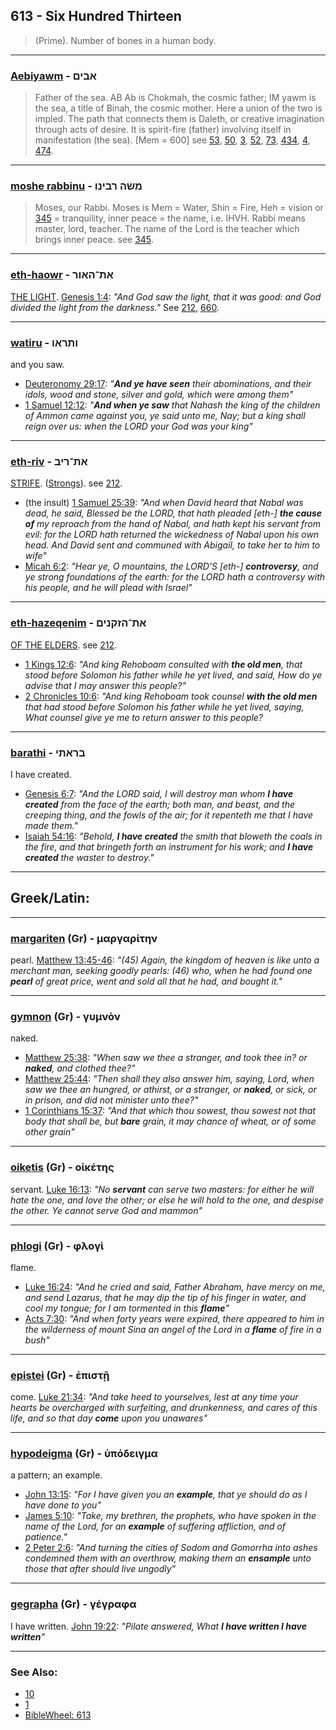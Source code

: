## 613 - Six Hundred Thirteen
> (Prime). Number of bones in a human body.

---

### [Aebiyawm](/keys/ABIMf) - אבים
> Father of the sea. AB Ab is Chokmah, the cosmic father; IM yawm is the sea, a title of Binah, the cosmic mother. Here a union of the two is impled. The path that connects them is Daleth, or creative imagination through acts of desire. It is spirit-fire (father) involving itself in manifestation (the sea). [Mem = 600] see [53](53), [50](50), [3](3), [52](52), [73](73), [434](434), [4](4), [474](474).

---

### [moshe rabbinu](/keys/MShH.RBINV) - משה רבינו
> Moses, our Rabbi. Moses is Mem = Water, Shin = Fire, Heh = vision or [345](345) = tranquility, inner peace = the name, i.e. IHVH. Rabbi means master, lord, teacher. The name of the Lord is the teacher which brings inner peace. see [345](345).

---

### [eth-haowr](/keys/ATh-HAVR) - את־האור
[THE LIGHT](/keys/HAVR). [Genesis 1:4](https://biblehub.com/text/genesis/1-4.htm): *"And God saw the light, that it was good: and God divided the light from the darkness."* See [212](212), [660](660).

---

### [watiru](/keys/VThRAV) - ותראו
and you saw.

- [Deuteronomy 29:17](https://biblehub.com/deuteronomy/29-17.htm): *"**And ye have seen** their abominations, and their idols, wood and stone, silver and gold, which were among them"*
- [1 Samuel 12:12](https://biblehub.com/1_samuel/12-12.htm): *"**And when ye saw** that Nahash the king of the children of Ammon came against you, ye said unto me, Nay; but a king shall reign over us: when the LORD your God was your king"*

---

### [eth-riv](/keys/ATh-RIB)  - את־ריב
[STRIFE](/keys/RIB). ([Strongs](https://biblehub.com/hebrew/7379.htm)). see [212](212).

- (the insult) [1 Samuel 25:39](https://biblehub.com/1_samuel/25-39.htm): *"And when David heard that Nabal was dead, he said, Blessed be the LORD, that hath pleaded [eth-] **the cause of** my reproach from the hand of Nabal, and hath kept his servant from evil: for the LORD hath returned the wickedness of Nabal upon his own head. And David sent and communed with Abigail, to take her to him to wife"*
- [Micah 6:2](https://biblehub.com/micah/6-2.htm): *"Hear ye, O mountains, the LORD'S [eth-] **controversy**, and ye strong foundations of the earth: for the LORD hath a controversy with his people, and he will plead with Israel"*

---

### [eth-hazeqenim](/keys/ATh-HZQNIM) - את־הזקנים
[OF THE ELDERS](/keys/HZQNIM). see [212](212).

- [1 Kings 12:6](https://biblehub.com/1_kings/12-6.htm): *"And king Rehoboam consulted with **the old men**, that stood before Solomon his father while he yet lived, and said, How do ye advise that I may answer this people?"*
- [2 Chronicles 10:6](https://biblehub.com/2_chronicles/10-6.htm): *"And king Rehoboam took counsel **with the old men** that had stood before Solomon his father while he yet lived, saying, What counsel give ye me to return answer to this people?*

---

### [barathi](/keys/BRAThI) - בראתי
I have created.

- [Genesis 6:7](https://biblehub.com/genesis/6-7.htm): *"And the LORD said, I will destroy man whom **I have created** from the face of the earth; both man, and beast, and the creeping thing, and the fowls of the air; for it repenteth me that I have made them."*
- [Isaiah 54:16](https://biblehub.com/isaiah/54-16.htm): *"Behold, **I have created** the smith that bloweth the coals in the fire, and that bringeth forth an instrument for his work; and **I have created** the waster to destroy."*

---

## Greek/Latin:

---

### [margariten](/greek?word=margariThn) (Gr) - μαργαρίτην
pearl. [Matthew 13:45-46](https://www.biblegateway.com/passage/?search=Matthew+13%3A45-46&version=AKJV;SBLGNT): *"(45) Again, the kingdom of heaven is like unto a merchant man, seeking goodly pearls: (46) who, when he had found one **pearl** of great price, went and sold all that he had, and bought it."*

---

### [gymnon](/greek?word=gumnon) (Gr) - γυμνὸν
naked.

- [Matthew 25:38](https://biblehub.com/matthew/25-38.htm): *"When saw we thee a stranger, and took thee in? or **naked**, and clothed thee?"*
- [Matthew 25:44](https://biblehub.com/matthew/25-44.htm): *"Then shall they also answer him, saying, Lord, when saw we thee an hungred, or athirst, or a stranger, or **naked**, or sick, or in prison, and did not minister unto thee?"*
- [1 Corinthians 15:37](https://biblehub.com/1_corinthians/15-37.htm): *"And that which thou sowest, thou sowest not that body that shall be, but **bare** grain, it may chance of wheat, or of some other grain"*

---

### [oiketis](/greek?word=oikeThs) (Gr) - οἰκέτης
servant. [Luke 16:13](https://biblehub.com/luke/16-13.htm): *"No **servant** can serve two masters: for either he will hate the one, and love the other; or else he will hold to the one, and despise the other. Ye cannot serve God and mammon"*

---

### [phlogi](/greek?word=phlogi) (Gr) - φλογὶ
flame.

- [Luke 16:24](https://biblehub.com/luke/16-24.htm): *"And he cried and said, Father Abraham, have mercy on me, and send Lazarus, that he may dip the tip of his finger in water, and cool my tongue; for I am tormented in this **flame**"*
- [Acts 7:30](https://biblehub.com/acts/7-30.htm): *"And when forty years were expired, there appeared to him in the wilderness of mount Sina an angel of the Lord in a **flame** of fire in a bush"*

---

### [epistei](/greek?word=episThi) (Gr) - ἐπιστῇ
come. [Luke 21:34](https://biblehub.com/luke/21-34.htm): *"And take heed to yourselves, lest at any time your hearts be overcharged with surfeiting, and drunkenness, and cares of this life, and so that day **come** upon you unawares"*

---

### [hypodeigma](/greek?word=upodeigma) (Gr) - ὑπόδειγμα
a pattern; an example.

- [John 13:15](https://biblehub.com/john/13-15.htm): *"For I have given you an **example**, that ye should do as I have done to you"*
- [James 5:10](https://biblehub.com/james/5-10.htm): *"Take, my brethren, the prophets, who have spoken in the name of the Lord, for an **example** of suffering affliction, and of patience."*
- [2 Peter 2:6](https://biblehub.com/2_peter/2-6.htm): *"And turning the cities of Sodom and Gomorrha into ashes condemned them with an overthrow, making them an **ensample** unto those that after should live ungodly"*

---

### [gegrapha](/greek?word=gegrapha) (Gr) - γέγραφα
I have written. [John 19:22](https://biblehub.com/john/19-22.htm): *"Pilate answered, What **I have written I have written**"*

---

### See Also:

- [10](10)
- [1](1)
- [BibleWheel: 613](https://www.biblewheel.com//GR/GR_Database.php?SearchBy_Gematria=613)
